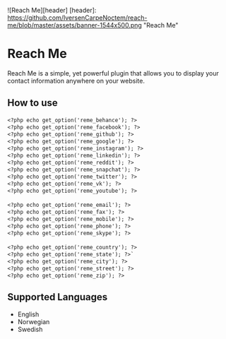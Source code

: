 ![Reach Me][header]
[header]: https://github.com/IversenCarpeNoctem/reach-me/blob/master/assets/banner-1544x500.png "Reach Me"

# Reach Me
Reach Me is a simple, yet powerful plugin that allows you to display your contact information anywhere on your website.

## How to use


```
<?php echo get_option('reme_behance'); ?>
<?php echo get_option('reme_facebook'); ?>
<?php echo get_option('reme_github'); ?>
<?php echo get_option('reme_google'); ?>
<?php echo get_option('reme_instagram'); ?>
<?php echo get_option('reme_linkedin'); ?>
<?php echo get_option('reme_reddit'); ?>
<?php echo get_option('reme_snapchat'); ?>
<?php echo get_option('reme_twitter'); ?>
<?php echo get_option('reme_vk'); ?>
<?php echo get_option('reme_youtube'); ?>

<?php echo get_option('reme_email'); ?>
<?php echo get_option('reme_fax'); ?>
<?php echo get_option('reme_mobile'); ?>
<?php echo get_option('reme_phone'); ?>
<?php echo get_option('reme_skype'); ?>

<?php echo get_option('reme_country'); ?>
<?php echo get_option('reme_state'); ?>`
<?php echo get_option('reme_city'); ?>
<?php echo get_option('reme_street'); ?>
<?php echo get_option('reme_zip'); ?>
```

## Supported Languages
- English
- Norwegian
- Swedish
